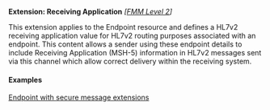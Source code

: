 **Extension: Receiving Application** *[[FMM Level 2](guidance.html)]*

This extension applies to the Endpoint resource and defines a HL7v2 receiving application value for HL7v2 routing purposes associated with an endpoint. This content allows a sender using these endpoint details to include Receiving Application (MSH-5) information in HL7v2 messages sent via this channel which allow correct delivery within the receiving system.

#### Examples

[Endpoint with secure message extensions](Endpoint-example0.html)
